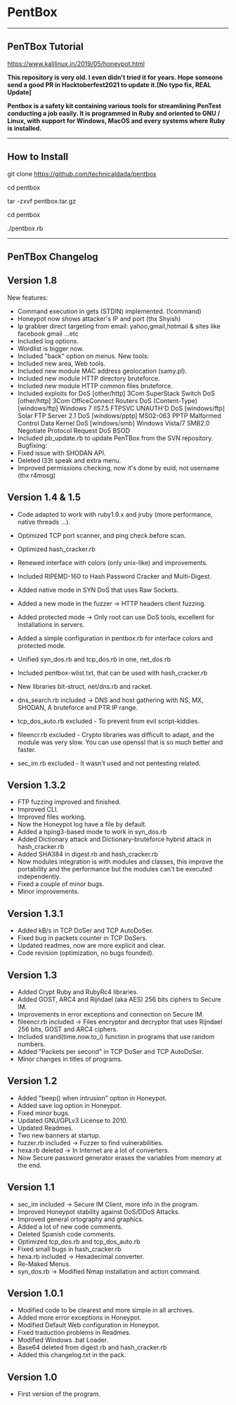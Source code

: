 <h1>PentBox</h1>

-----------------
PenTBox Tutorial
-----------------

https://www.kalilinux.in/2019/05/honeypot.html

<b>This repository is very old.  I even didn't tried it for years. Hope someone send a good PR in Hacktoberfest2021 to update it.[No typo fix, REAL Update]</b>

<b> Pentbox is a safety kit containing various tools for streamlining PenTest conducting a job easily. It is programmed in Ruby and oriented to GNU / Linux, with support for Windows, MacOS and every systems where Ruby is installed.</b>

-----------------
How to Install
-----------------

git clone https://github.com/technicaldada/pentbox

cd pentbox

tar -zxvf pentbox.tar.gz

cd pentbox

./pentbox.rb

-----------------
PenTBox Changelog
-----------------

Version 1.8
-----------
New features:
- Command execution in gets (STDIN) implemented. (!command)
- Honeypot now shows attacker's IP and port (thx Shyish)
- Ip grabber direct targeting from email: yahoo,gmail,hotmail & sites like facebook gmail ...etc
- Included log options.
- Wordlist is bigger now.
- Included "back" option on menus.
New tools:
- Included new area, Web tools.
- Included new module MAC address geolocation (samy.pl).
- Included new module HTTP directory bruteforce.
- Included new module HTTP common files bruteforce.
- Included exploits for DoS
	[other/http] 3Com SuperStack Switch DoS
	[other/http] 3Com OfficeConnect Routers DoS (Content-Type)
	[windows/ftp] Windows 7 IIS7.5 FTPSVC UNAUTH'D DoS
	[windows/ftp] Solar FTP Server 2.1 DoS
	[windows/pptp] MS02-063 PPTP Malformed Control Data Kernel DoS
	[windows/smb] Windows Vista/7 SMB2.0 Negotiate Protocol Request DoS BSOD
- Included pb_update.rb to update PenTBox from the SVN repository.
Bugfixing:
- Fixed issue with SHODAN API.
- Deleted l33t speak and extra menu.
- Improved permissions checking, now it's done by euid, not username (thx r4mosg)

Version 1.4 & 1.5
-----------
- Code adapted to work with ruby1.9.x and jruby (more performance, native threads ...).
- Optimized TCP port scanner, and ping check before scan.
- Optimized hash_cracker.rb
- Renewed interface with colors (only unix-like) and improvements.

- Included RIPEMD-160 to Hash Password Cracker and Multi-Digest.
- Added native mode in SYN DoS that uses Raw Sockets.
- Added a new mode in the fuzzer -> HTTP headers client fuzzing.
- Added protected mode -> Only root can use DoS tools, excellent for installations in servers.
- Added a simple configuration in pentbox.rb for interface colors and protected mode.

- Unified syn_dos.rb and tcp_dos.rb in one, net_dos.rb
- Included pentbox-wlist.txt, that can be used with hash_cracker.rb
- New libraries bit-struct, net/dns.rb and racket.
- dns_search.rb included -> DNS and host gathering with NS, MX, SHODAN, A bruteforce and PTR IP range.

- tcp_dos_auto.rb excluded - To prevent from evil script-kiddies.
- fileencr.rb excluded - Crypto libraries was difficult to adapt, and the module
  was very slow. You can use openssl that is so much better and faster.
- sec_im.rb excluded - It wasn't used and not pentesting related.

Version 1.3.2
-------------
- FTP fuzzing improved and finished.
- Improved CLI.
- Improved files working.
- Now the Honeypot log have a file by default.
- Added a hping3-based mode to work in syn_dos.rb
- Added Dictionary attack and Dictionary-bruteforce
  hybrid attack in hash_cracker.rb
- Added SHA384 in digest.rb and hash_cracker.rb
- Now modules integration is with modules and classes,
  this improve the portability and the performance but
  the modules can't be executed independently.
- Fixed a couple of minor bugs.
- Minor improvements.

Version 1.3.1
-------------
- Added kB/s in TCP DoSer and TCP AutoDoSer.
- Fixed bug in packets counter in TCP DoSers.
- Updated readmes, now are more explicit and clear.
- Code revision (optimization, no bugs founded).

Version 1.3
-----------
- Added Crypt Ruby and RubyRc4 libraries.
- Added GOST, ARC4 and Rijndael (aka AES) 256 bits ciphers to Secure IM.
- Improvements in error exceptions and connection on Secure IM.
- fileencr.rb included -> Files encryptor and decryptor that uses Rijndael 256 bits, GOST and ARC4 ciphers.
- Included srand(time.now.to_i) function in programs that use random numbers.
- Added "Packets per second" in TCP DoSer and TCP AutoDoSer.
- Minor changes in titles of programs.

Version 1.2
-----------
- Added "beep() when intrusion" option in Honeypot.
- Added save log option in Honeypot.
- Fixed minor bugs.
- Updated GNU/GPLv3 License to 2010.
- Updated Readmes.
- Two new banners at startup.
- fuzzer.rb included -> Fuzzer to find vulnerabilities.
- hexa.rb deleted -> In Internet are a lot of converters.
- Now Secure password generator erases the variables from memory at the end.

Version 1.1
-----------
- sec_im included -> Secure IM Client, more info in the program.
- Improved Honeypot stability against DoS/DDoS Attacks.
- Improved general ortography and graphics.
- Added a lot of new code comments.
- Deleted Spanish code comments.
- Optimized tcp_dos.rb and tcp_dos_auto.rb
- Fixed small bugs in hash_cracker.rb
- hexa.rb included -> Hexadecimal converter.
- Re-Maked Menus.
- syn_dos.rb -> Modified Nmap installation and action command.

Version 1.0.1
-------------
- Modified code to be clearest and more simple in all archives.
- Added more error exceptions in Honeypot.
- Modified Default Web configuration in Honeypot.
- Fixed traduction problems in Readmes.
- Modified Windows .bat Loader.
- Base64 deleted from digest.rb and hash_cracker.rb
- Added this changelog.txt in the pack.

Version 1.0
-----------
- First version of the program.

